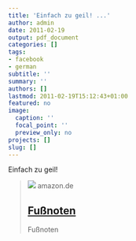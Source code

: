 ```yaml
---
title: 'Einfach zu geil! ...'
author: admin
date: 2011-02-19
output: pdf_document
categories: []
tags:
- facebook
- german
subtitle: ''
summary: ''
authors: []
lastmod: 2011-02-19T15:12:43+01:00
featured: no
image:
  caption: ''
  focal_point: ''
  preview_only: no
projects: []
slug: []
---
```

Einfach zu geil!
> [![](https://images-eu.ssl-images-amazon.com/images/I/318Re-zL4ML._SR600%2c315_PIWhiteStrip%2cBottomLeft%2c0%2c35_PIStarRatingFIVE%2cBottomLeft%2c360%2c-6_SR600%2c315_SCLZZZZZZZ_FMpng_BG255%2c255%2c255.jpg)](http://www.amazon.de/Fu%C3%9Fnoten-Karl-Theodor-Freiherr-Guttenberg/dp/B001G66W2M)
> amazon.de
> ## [Fußnoten](http://www.amazon.de/Fu%C3%9Fnoten-Karl-Theodor-Freiherr-Guttenberg/dp/B001G66W2M)
>
>Fußnoten

